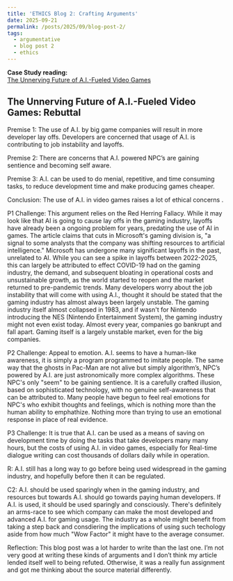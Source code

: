 ```yaml
---
title: 'ETHICS Blog 2: Crafting Arguments'
date: 2025-09-21
permalink: /posts/2025/09/blog-post-2/
tags:
  - argumentative
  - blog post 2
  - ethics
---
```


**Case Study reading:**  
[The Unnerving Future of A.I.-Fueled Video Games](https://www.nytimes.com/2025/07/28/arts/video-games-artificial-intelligence.html?searchResultPosition=10)

The Unnerving Future of A.I.-Fueled Video Games: Rebuttal
---

Premise 1: The use of A.I. by big game companies will result in more developer lay offs. Developers are concerned that usage of A.I. is contributing to job instability and layoffs.

Premise 2: There are concerns that A.I. powered NPC’s are gaining sentience and becoming self aware.

Premise 3: A.I. can be used to do menial, repetitive, and time consuming tasks, to reduce development time and make producing games cheaper.

Conclusion: The use of A.I. in video games raises a lot of ethical concerns .

P1 Challenge: This argument relies on the Red Herring Fallacy. While it may look like that AI is going to cause lay offs in the gaming industry, layoffs have already been a ongoing problem for years, predating the use of AI in games. The article claims that cuts in Microsoft's gaming division is, "a signal to some analysts that the company was shifting resources to artificial intelligence." Microsoft has undergone many significant layoffs in the past, unrelated to AI. While you can see a spike in layoffs between 2022-2025, this can largely be attributed to effect COVID-19 had on the gaming industry, the demand, and subsequent bloating in operational costs and unsustainable growth, as the world started to reopen and the market returned to pre-pandemic trends. Many developers worry about the job instability that will come with using A.I., thought it should be stated that the gaming industry has almost always been largely unstable. The gaming industry itself almost collapsed in 1983, and if wasn't for Nintendo introducing the NES (Nintendo Entertainment System), the gaming industry might not even exist today. Almost every year, companies go bankrupt and fall apart. Gaming itself is a largely unstable market, even for the big companies. 

P2 Challenge: Appeal to emotion. A.I. seems to have a human-like awareness, it is simply a program programmed to imitate people. The same way that the ghosts in Pac-Man are not alive but simply algorithm’s, NPC’s powered by A.I. are just astronomically more complex algorithms. These NPC's only "seem" to be gaining sentience. It is a carefully crafted illusion, based on sophisticated technology, with no genuine self-awareness that can be attributed to. Many people have begun to feel real emotions for NPC's who exhibit thoughts and feelings, which is nothing more than the human ability to emphathize. Nothing more than trying to use an emotional response in place of real evidence.

P3 Challenge: It is true that A.I. can be used as a means of saving on development time by doing the tasks that take developers many many hours, but the costs of using A.I. in video games, especially for Real-time dialogue writing can cost thousands of dollars daily while in operation.

R: A.I. still has a long way to go before being used widespread in the gaming industry, and hopefully before then it can be regulated. 

C2: A.I.  should be used sparingly when in the gaming industry, and resources but towards A.I. should go towards paying human developers. If A.I. is used, it should be used sparingly and consciously. There's definitely an arms-race to see which company can make the most developed and advanced A.I. for gaming usage. The industry as a whole might benefit from taking a step back and consdiering the implications of using such techology aside from how much "Wow Factor" it might have to the average consumer.

Reflection:
This blog post was a lot harder to write than the last one. I’m not very good at writing these kinds of arguments and I don’t think my article lended itself well to being refuted. Otherwise, it was a really fun assignment and got me thinking about the source material differently.
